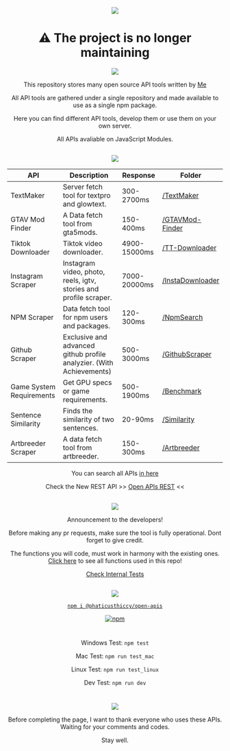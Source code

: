 <div align="center">
<a href="https://www.npmjs.com/package/@phaticusthiccy/open-apis"><img src="https://i.imgur.com/nOQj0OF.gif"/></a>
 
##

# ⚠ The project is no longer maintaining


<img src="https://i.imgur.com/1lc3dZk.gif"/>
    
This repository stores many open source API tools written by [Me](https://github.com/phaticusthiccy)

All API tools are gathered under a single repository and made available to use as a single npm package.

Here you can find different API tools, develop them or use them on your own server.

All APIs avaliable on JavaScript Modules. 

## 

<img src="https://i.imgur.com/kemSoMd.gif"/>
    
API | Description | Response | Folder
|---|---|---|---|
TextMaker|Server fetch tool for textpro and glowtext.| 300-2700ms |[/TextMaker](https://github.com/phaticusthiccy/Open-APIs/tree/main/TextMaker)|
GTAV Mod Finder| A Data fetch tool from gta5mods.| 150-400ms |[/GTAVMod-Finder](https://github.com/phaticusthiccy/Open-APIs/tree/main/GTAVMod-Finder)|
Tiktok Downloader| Tiktok video downloader.| 4900-15000ms |[/TT-Downloader](https://github.com/phaticusthiccy/Open-APIs/tree/main/TT-Downloader)|
Instagram Scraper | Instagram video, photo, reels, igtv, stories and profile scraper.| 7000-20000ms |[/InstaDownloader](https://github.com/phaticusthiccy/Open-APIs/tree/main/InstaDownloader)|
NPM Scraper | Data fetch tool for npm users and packages.| 120-300ms | [/NpmSearch](https://github.com/phaticusthiccy/Open-APIs/tree/main/NpmSearch)|
Github Scraper | Exclusive and advanced github profile analyzier. (With Achievements) | 500-3000ms | [/GithubScraper](https://github.com/phaticusthiccy/Open-APIs/tree/main/GithubScraper)|
Game System Requirements | Get GPU specs or game requirements. | 500-1900ms | [/Benchmark](https://github.com/phaticusthiccy/Open-APIs/tree/main/Benchmark)|
Sentence Similarity | Finds the similarity of two sentences. | 20-90ms | [/Similarity](https://github.com/phaticusthiccy/Open-APIs/tree/main/Similarity)|
Artbreeder Scraper | A data fetch tool from artbreeder. | 150-300ms | [/Artbreeder](https://github.com/phaticusthiccy/Open-APIs/tree/main/Artbreeder)|


You can search all APIs [in here](https://github.com/phaticusthiccy/Open-APIs/blob/main/apis.csv)

Check the New REST API >> [Open APIs REST](https://github.com/phaticusthiccy/Open-APIs/tree/main/rest) <<


## 
    
<img src="https://i.imgur.com/vElz17b.gif"/>
    
Announcement to the developers!


Before making any pr requests, make sure the tool is fully operational. Dont forget to give credit.
 
The functions you will code, must work in harmony with the existing ones. [Click here](https://github.com/phaticusthiccy/Open-APIs/blob/main/index.js) to see all functions used in this repo!

[Check Internal Tests](https://github.com/phaticusthiccy/Open-APIs/tree/main/one-line-test)
##

<img src="https://i.imgur.com/pEGHVXx.gif"/>

[`npm i @phaticusthiccy/open-apis`](https://www.npmjs.com/package/@phaticusthiccy/open-apis)

<a href="https://www.npmjs.com/package/@phaticusthiccy/open-apis"><img src= "https://img.shields.io/npm/v/@phaticusthiccy/open-apis?color=6E3BC6&label=Open-APIs&logoColor=6E3BC6" alt="npm"/></a>

#
Windows Test: `npm test`

Mac Test: `npm run test_mac`

Linux Test: `npm run test_linux`

Dev Test: `npm run dev`
#

## 

<img src="https://i.imgur.com/k9exXed.gif"/>
    
Before completing the page, I want to thank everyone who uses these APIs.
Waiting for your comments and codes.

Stay well.
